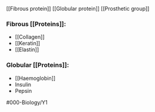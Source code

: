 [[Fibrous protein]]
[[Globular protein]]
[[Prosthetic group]]

### Fibrous [[Proteins]]:
- [[Collagen]]
- [[Keratin]]
- [[Elastin]]

### Globular [[Proteins]]:
- [[Haemoglobin]]
- Insulin
- Pepsin

#000-Biology/Y1